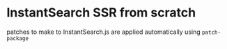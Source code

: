 # InstantSearch SSR from scratch

patches to make to InstantSearch.js are applied automatically using `patch-package`
